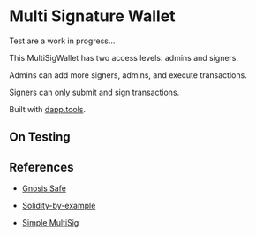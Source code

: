 # Multi Signature Wallet

Test are a work in progress...

This MultiSigWallet has two access levels: admins and signers.

Admins can add more signers, admins, and execute transactions.

Signers can only submit and sign transactions.

Built with [dapp.tools](https://dapp.tools/).

## On Testing

## References

- [Gnosis Safe](https://github.com/gnosis/safe-contracts/blob/main/contracts/GnosisSafe.sol)

- [Solidity-by-example](https://solidity-by-example.org/app/multi-sig-wallet/)

- [Simple MultiSig](https://github.com/christianlundkvist/simple-multisig)
